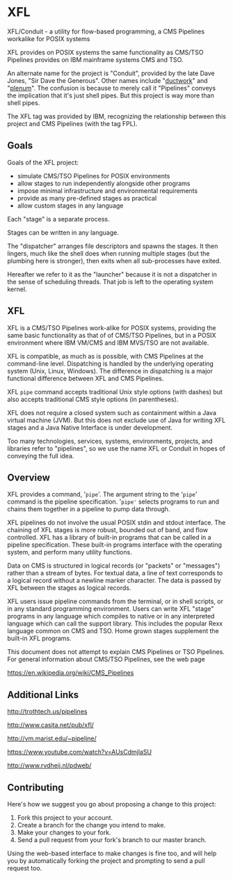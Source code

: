 # XFL

XFL/Conduit - 
a utility for flow-based programming,
a CMS Pipelines workalike for POSIX systems

XFL provides on POSIX systems the same functionality
as CMS/TSO Pipelines provides on IBM mainframe systems CMS and TSO.

An alternate name for the project is "Conduit", provided by
the late Dave Jones, "Sir Dave the Generous". Other names include
"[ductwork](ductwork.md)" and "[plenum](plenum.md)". The confusion
is because to merely call it "Pipelines" conveys the implication that
it's just shell pipes. But this project is way more than shell pipes.

The XFL tag was provided by IBM,
recognizing the relationship between this project and CMS Pipelines
(with the tag FPL).

## Goals

Goals of the XFL project:

* simulate CMS/TSO Pipelines for POSIX environments
* allow stages to run independently alongside other programs
* impose minimal infrastructure and environmental requirements
* provide as many pre-defined stages as practical
* allow custom stages in any language

Each "stage" is a separate process.

Stages can be written in any language.

The "dispatcher" arranges file descriptors and spawns the stages.
It then lingers, much like the shell does when running multiple
stages (but the plumbing here is stronger), then exits when all
sub-processes have exited.

Hereafter we refer to it as the "launcher" because it is
not a dispatcher in the sense of scheduling threads.
That job is left to the operating system kernel.

## XFL

XFL is a CMS/TSO Pipelines work-alike for POSIX systems,
providing the same basic functionality as that of of CMS/TSO Pipelines,
but in a POSIX environment where IBM VM/CMS and IBM MVS/TSO are not available.

XFL is compatible, as much as is possible, with CMS Pipelines
at the command-line level. Dispatching is handled by the underlying
operating system (Unix, Linux, Windows). The difference in dispatching
is a major functional difference between XFL and CMS Pipelines.

XFL `pipe` command accepts traditional Unix style options (with dashes)
but also accepts traditional CMS style options (in parentheses).

XFL does not require a closed system such as containment within a
Java virtual machine (JVM). But this does not exclude use of Java
for writing XFL stages and a Java Native Interface is under development.

Too many technologies, services, systems, environments, projects,
and libraries refer to "pipelines", so we use the name XFL or Conduit
in hopes of conveying the full idea.

## Overview

XFL provides a command, '`pipe`'. The argument string to the
'`pipe`' command is the pipeline specification. '`pipe'` selects
programs to run and chains them together in a pipeline to pump data through.

XFL pipelines do not involve the usual POSIX stdin and stdout interface.
The chaining of XFL stages is more robust, bounded out of band,
and flow controlled. XFL has a library of built-in programs that
can be called in a pipeline specification. These built-in programs
interface with the operating system, and perform many utility functions.

Data on CMS is structured in logical records (or "packets" or "messages")
rather than a stream of bytes. For textual data, a line of text corresponds
to a logical record without a newline marker character. The data is passed
by XFL between the stages as logical records.

XFL users issue pipeline commands from the terminal, or in shell scripts,
or in any standard programming environment. Users can write XFL "stage"
programs in any language which compiles to native or in any interpreted
language which can call the support library. This includes the popular
Rexx language common on CMS and TSO. Home grown stages supplement
the built-in XFL programs.

This document does not attempt to explain CMS Pipelines or TSO Pipelines.
For general information about CMS/TSO Pipelines, see the web page

https://en.wikipedia.org/wiki/CMS_Pipelines

## Additional Links

http://trothtech.us/pipelines

http://www.casita.net/pub/xfl/


http://vm.marist.edu/~pipeline/

https://www.youtube.com/watch?v=AUsCdmjlaSU

http://www.rvdheij.nl/pdweb/

## Contributing

Here's
how we suggest you go about proposing a change to this project:

1. Fork this project to your account.
1. Create a branch for the change you intend to make.
1. Make your changes to your fork.
1. Send a pull request from your
fork's
branch to our master branch.

Using the web-based interface to make changes is fine too,
and will help you by automatically forking the project
and prompting to send a pull request too.








































































